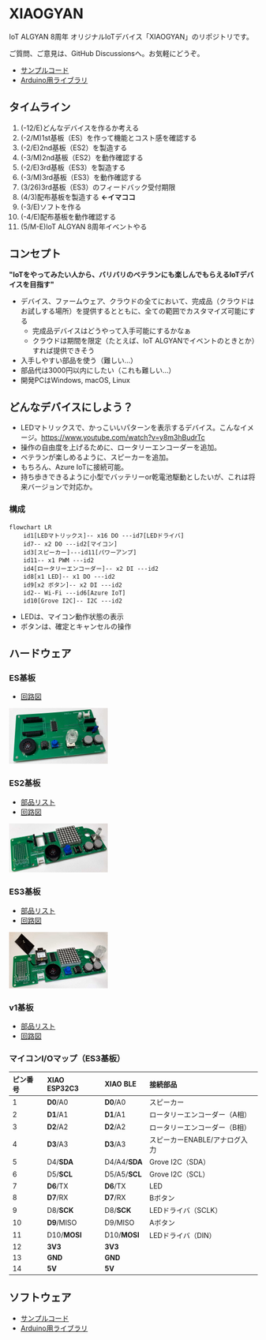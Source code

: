 # XIAOGYAN

IoT ALGYAN 8周年 オリジナルIoTデバイス「XIAOGYAN」のリポジトリです。

ご質問、ご意見は、GitHub Discussionsへ。お気軽にどうぞ。

* [サンプルコード](https://github.com/algyan/xiaogyan_examples)
* [Arduino用ライブラリ](https://github.com/algyan/xiaogyan_arduino)

## タイムライン

1. (-12/E)どんなデバイスを作るか考える
2. (-2/M)1st基板（ES）を作って機能とコスト感を確認する
3. (-2/E)2nd基板（ES2）を製造する
4. (-3/M)2nd基板（ES2）を動作確認する
5. (-2/E)3rd基板（ES3）を製造する
6. (-3/M)3rd基板（ES3）を動作確認する
7. (3/26)3rd基板（ES3）のフィードバック受付期限
8. (4/3)配布基板を製造する **←イマココ**
9. (-3/E)ソフトを作る
10. (-4/E)配布基板を動作確認する
11. (5/M-E)IoT ALGYAN 8周年イベントやる

## コンセプト

**"IoTをやってみたい人から、バリバリのベテランにも楽しんでもらえるIoTデバイスを目指す"**

* デバイス、ファームウェア、クラウドの全てにおいて、完成品（クラウドはお試しする場所）を提供するとともに、全ての範囲でカスタマイズ可能にする
   * 完成品デバイスはどうやって入手可能にするかなぁ
   * クラウドは期間を限定（たとえば、IoT ALGYANでイベントのときとか）すれば提供できそう
* 入手しやすい部品を使う（難しい...）
* 部品代は3000円以内にしたい（これも難しい...）
* 開発PCはWindows, macOS, Linux

## どんなデバイスにしよう？

* LEDマトリックスで、かっこいいパターンを表示するデバイス。こんなイメージ。https://www.youtube.com/watch?v=y8m3hBudrTc
* 操作の自由度を上げるために、ロータリーエンコーダーを追加。
* ベテランが楽しめるように、スピーカーを追加。
* もちろん、Azure IoTに接続可能。
* 持ち歩きできるように小型でバッテリーor乾電池駆動としたいが、これは将来バージョンで対応か。

### 構成

```mermaid
flowchart LR
    id1[LEDマトリックス]-- x16 DO ---id7[LEDドライバ]
    id7-- x2 DO ---id2[マイコン]
    id3[スピーカー]---id11[パワーアンプ]
    id11-- x1 PWM ---id2
    id4[ロータリーエンコーダー]-- x2 DI ---id2
    id8[x1 LED]-- x1 DO ---id2
    id9[x2 ボタン]-- x2 DI ---id2
    id2-- Wi-Fi ---id6[Azure IoT]
    id10[Grove I2C]-- I2C ---id2
```

* LEDは、マイコン動作状態の表示
* ボタンは、確定とキャンセルの操作

## ハードウェア

### ES基板

* [回路図](hardware/algyan_8th.es.pdf)

<img src="media/algyan_8th.es.jpg" width="200">

### ES2基板

* [部品リスト](hardware/algyan_8th.es2.xlsx)
* [回路図](hardware/algyan_8th.es2.pdf)

<img src="media/algyan_8th.es2.jpg" width="200">

### ES3基板

* [部品リスト](hardware/algyan_8th.es3.xlsx)
* [回路図](hardware/algyan_8th.es3.pdf)

<img src="media/algyan_8th.es3.jpg" width="200">

### v1基板

* [部品リスト](hardware/xiaogyan.v1.xlsx)
* [回路図](hardware/xiaogyan.v1.pdf)

### マイコンI/Oマップ（ES3基板）

| ピン番号 | XIAO ESP32C3 | XIAO BLE | 接続部品 |
| :--- | :--- | :--- | :--- |
| 1 | **D0**/A0 | **D0**/A0 | スピーカー |
| 2 | **D1**/A1 | **D1**/A1 | ロータリーエンコーダー（A相） |
| 3 | **D2**/A2 | **D2**/A2 | ロータリーエンコーダー（B相） |
| 4 | **D3**/A3 | **D3**/A3 | スピーカーENABLE/アナログ入力 |
| 5 | D4/**SDA** | D4/A4/**SDA** | Grove I2C（SDA） |
| 6 | D5/**SCL** | D5/A5/**SCL** | Grove I2C（SCL） |
| 7 | **D6**/TX | **D6**/TX | LED |
| 8 | **D7**/RX | **D7**/RX | Bボタン |
| 9 | D8/**SCK** | D8/**SCK** | LEDドライバ（SCLK） |
| 10 | **D9**/MISO | D9/MISO | Aボタン |
| 11 | D10/**MOSI** | D10/**MOSI** | LEDドライバ（DIN） |
| 12 | **3V3** | **3V3** |
| 13 | **GND** | **GND** |
| 14 | **5V** | **5V** |

## ソフトウェア

* [サンプルコード](https://github.com/algyan/xiaogyan_examples)
* [Arduino用ライブラリ](https://github.com/algyan/xiaogyan_arduino)

